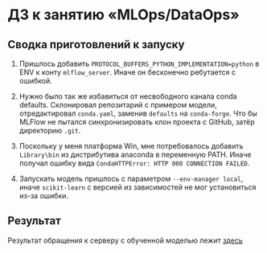 # ДЗ к занятию «MLOps/DataOps»

## Сводка приготовлений к запуску

1. Пришлось добавить `PROTOCOL_BUFFERS_PYTHON_IMPLEMENTATION=python` в ENV к конту `mlflow_server`. Иначе он бесконечно ребутается с ошибкой.

1. Нужно было так же избавиться от несвободного канала conda defaults. Склонировал репозитарий с примером модели, отредактировал `conda.yaml`, заменив `defaults` на `conda-forge`. Что бы MLFlow не пытался синхронизировать клон проекта с GitHub, затёр директорию `.git`.

1. Поскольку у меня платформа Win, мне потребовалось добавить `Library\bin` из дистрибутива anaconda в переменную PATH. Иначе получал ошибку вида `CondaHTTPError: HTTP 000 CONNECTION FAILED`.

1. Запускать модель пришлось с параметром `--env-manager local`, иначе `scikit-learn` с версией из зависимостей не мог установиться из-за ошибки.

## Результат

Результат обращения к серверу с обученной моделью лежит [здесь](./response.json)